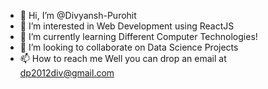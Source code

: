 - 👋 Hi, I’m @Divyansh-Purohit
- 👀 I’m interested in Web Development using ReactJS
- 🌱 I’m currently learning Different Computer Technologies!
- 💞️ I’m looking to collaborate on Data Science Projects
- 📫 How to reach me Well you can drop an email at dp2012div@gmail.com

<!---
Divyansh-Purohit/Divyansh-Purohit is a ✨ special ✨ repository because its `README.md` (this file) appears on your GitHub profile.
You can click the Preview link to take a look at your changes.
--->
